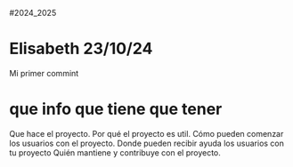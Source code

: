 #2024_2025
# Elisabeth 23/10/24
Mi primer commint

# que info que tiene que tener 
Que hace el proyecto.
Por qué el proyecto es util.
Cómo pueden comenzar los usuarios con el proyecto. 
Donde pueden recibir ayuda los usuarios con tu proyecto
Quién mantiene y contribuye con el proyecto.
